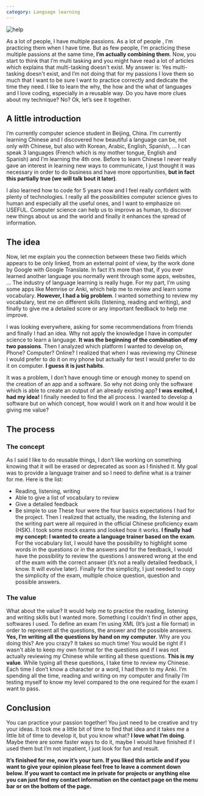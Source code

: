 ```yaml
---
category: Language learning
---
```


![help](https://images.pexels.com/photos/167964/pexels-photo-167964.jpeg)

As a lot of people, I have multiple passions. As a lot of people , I’m practicing them when I have time. But as few people, I’m practicing these multiple passions at the same time, **I’m actually combining them**. Now, you start to think that I’m multi tasking and you might have read a lot of articles which explains that multi-tasking doesn't exist. My answer is: Yes multi-tasking doesn't exist, and I’m not doing that for my passions I love them so much that I want to be sure I want to practice correctly and dedicate the time they need. I like to learn the why, the how and the what of languages and I love coding, especially in a reusable way. Do you have more clues about my technique? No? Ok, let’s see it together.


## A little introduction
I’m currently computer science student in Beijing, China. I’m currently learning Chinese and I discovered how beautiful a language can be, not only with Chinese, but also with Korean, Arabic, English, Spanish, … I can speak 3 languages (French which is my mother tongue, English and Spanish) and I’m learning the 4th one. Before to learn Chinese I never really gave an interest in learning new ways to communicate, I just thought it was necessary in order to do business and have more opportunities, **but in fact this partially true (we will talk bout it later)**.

I also learned how to code for 5 years now and I feel really confident with plenty of technologies. I really all the possibilities computer science gives to human and especially all the useful ones, and I want to emphasize on USEFUL. Computer science can help us to improve as human, to discover new things about us and the world and finally it enhances the spread of information.


## The idea
Now, let me explain you the connection between these two fields which appears to be only linked, from an external point of view, by the work done by Google with Google Translate. In fact it’s more than that, if you ever learned another language you normally went through some apps, websites, … The industry of language learning is really huge. For my part, I’m using some apps like Memrise or Anki, which help me to review and learn some vocabulary. **However, I had a big problem**. I wanted something to review my vocabulary, test me on different skills (listening, reading and writing), and finally to give me a detailed score or any important feedback to help me improve.

I was looking everywhere, asking for some recommendations from friends and finally I had an idea. Why not apply the knowledge I have in computer science to learn a language. **It was the beginning of the combination of my two passions**. Then I analyzed which platform I wanted to develop on, Phone? Computer? Online? I realized that when I was reviewing my Chinese I would prefer to do it on my phone but actually for test I would prefer to do it on computer. **I guess it is just habits**.

It was a problem, I don’t have enough time or enough money to spend on the creation of an app and a software. So why not doing only the software which is able to create an output of an already existing app? **I was excited, I had my idea!** I finally needed to find the all process. I wanted to develop a software but on which concept, how would I work on it and how would it be giving me value?


## The process
### The concept
As I said I like to do reusable things, I don’t like working on something knowing that it will be erased or deprecated as soon as I finished it. My goal was to provide a language trainer and so I need to define what is a trainer for me. Here is the list:

- Reading, listening, writing
- Able to give a list of vocabulary to review
- Give a detailed feedback
- Be simple to use
These four were the four basics expectations I had for the project. Then I realized that actually, the reading, the listening and the writing part were all required in the official Chinese proficiency exam (HSK). I took some mock exams and looked how it works. **I finally had my concept: I wanted to create a language trainer based on the exam**. For the vocabulary list, I would have the possibility to highlight some words in the questions or in the answers and for the feedback, I would have the possibility to review the questions I answered wrong at the end of the exam with the correct answer (it’s not a really detailed feedback, I know. It will evolve later). Finally for the simplicity, I just needed to copy the simplicity of the exam, multiple choice question, question and possible answers.

### The value
What about the value? It would help me to practice the reading, listening and writing skills but I wanted more. Something I couldn't find in other apps, softwares I used. To define an exam I’m using XML (It’s just a file format) in order to represent all the questions, the answer and the possible answers. **Yes, I’m writing all the questions by hand on my computer**. Why are you doing this? Are you crazy? It takes so much time! You would be right if I wasn't able to keep my own format for the questions and if I was not actually reviewing my Chinese while writing all these questions. **This is my value**. While typing all these questions, I take time to review my Chinese. Each time I don’t know a character or a word, I had them to my Anki. I’m spending all the time, reading and writing on my computer and finally I’m testing myself to know my level compared to the one required for the exam I want to pass.


## Conclusion
You can practice your passion together! You just need to be creative and try your ideas. It took me a little bit of time to find that idea and it takes me a little bit of time to develop it, but you know what? **I love what I’m doing**. Maybe there are some faster ways to do it, maybe I would have finished if I used them but I’m not impatient, I just look for fun and result.

**It’s finished for me, now it’s your turn. If you liked this article and if you want to give your opinion please feel free to leave a comment down below. If you want to contact me in private for projects or anything else you can just find my contact information on the contact page on the menu bar or on the bottom of the page.**
